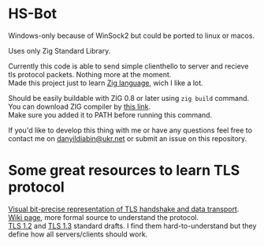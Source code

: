 # HS-Bot
Windows-only because of WinSock2 but could be ported to linux or macos.

Uses only Zig Standard Library.

Currently this code is able to send simple clienthello to server and recieve tls protocol packets. Nothing more at the moment.\
Made this project just to learn [Zig language](https://ziglang.org/), wich I like a lot.

Should be easily buildable with ZIG 0.8 or later using `zig build` command.\
You can download ZIG compiler by [this link](https://ziglang.org/download/).\
Make sure you added it to PATH before running this command.

If you'd like to develop this thing with me or have any questions feel free to contact me on danyildiabin@ukr.net or submit an issue on this repository.

# Some great resources to learn TLS protocol
[Visual bit-precise representation of TLS handshake and data transport](https://tls.ulfheim.net/).\
[Wiki page](https://en.wikipedia.org/wiki/Transport_Layer_Security), more formal source to understand the protocol.\
[TLS 1.2](https://www.rfc-editor.org/rfc/rfc5246.html) and [TLS 1.3](https://www.rfc-editor.org/rfc/rfc8446.html) standard drafts. I find them hard-to-understand but they define how all servers/clients should work.
